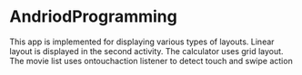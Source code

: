 # AndriodProgramming

This app is implemented for displaying various types of layouts. 
Linear layout is displayed in the second activity.
The calculator uses grid layout.
The movie list uses ontouchaction listener to detect touch and swipe action
